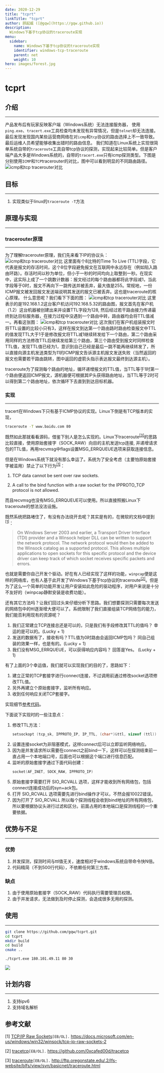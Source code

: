 ```yaml
---
date: 2020-12-29
title: "tcprt"
linkTitle: "tcprt"
author: 顾起威 ([@gqw](https://gqw.github.io))
description:
  Windows下基于tcp协议的traceroute实现
menu:
  sidebar:
    name: Windows下基于tcp协议的traceroute实现
    identifier: windows-tcp-traceroute
    parent: net
    weight: 10
hero: images/forest.jpg
---
```



# tcprt

## 介绍
----

产品发布后有玩家反映客户端（Windows系统）无法连接服务器， 使用`ping.exe`、`tracert.exe`工具检查均未发现有异常情况，但是`telnet`却无法连接。最后发现发现国内某些运营商网络在对`icmp`和`tcp`协议的路由选择上不一致导致。最后运维人员希望能够收集出错时的路由信息。
我们知道在Linux系统上实现很简单系统自带的`traceroute`工具自带tcp协议的探测，实现起来比较简单。但是客户端产品大多是Windows系统的，自带的`tracert.exe`只有icmp探测类型。下图是分别使用`ICMP`和`TCP`tracerouter的对比，图中可以看到明显的不同路由路径。
![icmp和tcp tracerouter对比](https://i.loli.net/2020/12/29/3ZTXhn2gspQ7vKw.png)

## 目标
----

1. 实现类似于linux的`traceroute -T`方法

## 原理与实现
---

### tracerouter原理
---

为了理解tracerouter原理，我们先来看下IP的协议头：
![icmp和tcp tracerouter对比](https://i.loli.net/2020/12/29/nbiz1smqjCDvKuB.png)
这里面有个8比特的Time To Live (TTL)字段，它代表是报文的存活时间，这个8位字段避免报文在互联网中永远存在（例如陷入路由环路）。存活时间以秒为单位，但小于一秒的时间均向上取整到一秒。在现实中，这实际上成了一个跳数计数器：报文经过的每个路由器都将此字段减1，当此字段等于0时，报文不再向下一跳传送并被丢弃，最大值是255。常规地，一份ICMP报文被发回报文发送端说明其发送的报文已被丢弃。这也是traceroute的核心原理。
什么意思呢？我们看下下面的图：
![icmp和tcp tracerouter对比](https://i.loli.net/2020/12/29/kOhK8HfZVPEDmG4.png)
这里表示的是192.168.1.2这台客户机访问192.168.5.32的路由图，报文首先在客户机（1.2）这台机器被创建出来并设置TTL字段为128, 然后经过若干路由接力传递最终到达目标服务器，在接力过程中没遇到一个路由中转，路由器均会将TTL值减一。再看这张图：
![icmp和tcp tracerouter对比](https://i.loli.net/2020/12/29/GaN2QUP1rtpge96.png)
这次我们在客户机组装报文时将TTL设置的比较小只有3，这样在报文到达第一个路由路时路由检查报文中TTL的值发现TTL大于1于是修改报文将TTL减1继续转发给下一个路由，第二个路由采用同样的方法修改TTL后继续发给第三个路由，第三个路由受到报文时同样检查TTL值，发现TTL值已经为1，意识到自己已经是最后一跳不能再继续转发了，所以直接向源主机发送类型为11的ICMP报文告诉源主机报文发送失败（当然返回的报文也需要若干路由跳转，图中返回的虚箭头指示表达报文最终到达源主机）。

traceroute为了探测每个路由的地址，循环递增报文的TTL值，当TTL等于1时第一个路由便返回ICMP报文，源机器便可根据其IP头获得路由地址，当TTL等于2时可以得到第二个路由地址，依次循环下去直到到达目标机器。

### 实现
---

tracert在Windows下只有基于ICMP协议的实现。Linux下倒是有TCP版本的实现，

```sh
traceroute -T www.baidu.com 80
```

既然如此那就看看源码，借鉴下别人是怎么实现的。Linux下traceroute<sup>[[3]](#ref_3)</sup>的思路比较直接，使用原始套接字（SOCK_RAW）向目的主机发送tcp连接, 并递增请求包的TTL值，再用recvmsg中flags设置MSG_ERRQUEUE选项来获取连接信息。

但是在Windows系统下就没有那么幸运了。系统为了安全考虑（主要怕原始套接字被滥用）禁止了以下行为<sup>[[1]](#ref_1)</sup>：

1.  TCP data cannot be sent over raw sockets.

2.  A call to the bind function with a raw socket for the IPPROTO_TCP protocol is not allowed.

而且recvmsg也没有MSG_ERRQUEUE可以使用。所以直接照搬Linux下traceroute的想法没法设施。

既然系统把路堵住了，有没有办法绕开去呢？其实是有的，在微软的文档中提到<sup>[[1]](#ref_1)</sup>：

>On Windows Server 2003 and earlier, a Transport Driver Interface (TDI) provider and a Winsock helper DLL can be written to support the network protocol. The network protocol would then be added to the Winsock catalog as a supported protocol. This allows multiple applications to open sockets for this specific protocol and the device driver can keep track of which socket receives specific packets and errors.

也就是需要你自己开发个驱动。好在有人已经实现了这样的功能，`winpcap`便是这样的网络库，也有人基于此开发了Windows下基于tcp协议的traceroute<sup>[[2]](#ref_2)</sup>。但是为了这么一个简单的功能开发让用户安装如此危险的驱动程序，对用户来说是十分不友好的（winpcap静默安装是收费功能）。

还有其它方法吗？让我们回过头来仔细分析下思路。我们想要探测只需要每次发送的网络包中的ttl逐渐增大便可以了。系统限制了我们直接组装TCP网络包的能力，我们能否利用现有的资源呢？

1. 我们正常建立TCP连接总还是可以的，只是我们有手段修改其TTL的值吗？
   幸运的是可以的。(Lucky + 1)
2. 发送的数据有了，接收有吗？TTL值为0时路由会返回ICMP包吗？
   同自己组装的效果一样，也是有的。(Lucky + 1)
3. 我们没有MSG_ERRQUEUE，可以获得响应内容吗？
   回答是Yes。 (Lucky + 1)

有了上面的3个幸运值，我们就可以实现我们的目的了，思路如下：

1. 建立正常的TCP套接字进行connect连接，不过调用前通过修改socket选项修改TTL值。
2. 另外再建立个原始套接字，监听所有响应。
3. 收到任何响应关闭TCP套接字。

实现细节[参考代码](https://github.com/gqw/tcprt)。

下面说下实现时的一些注意点：

1. 修改TTL方法：
   ```CPP
   setsockopt (tcp_sk, IPPROTO_IP, IP_TTL, (char*)&ttl, sizeof (ttl))
   ```
2. 设置连接socket为非阻塞模式，这样connect后可以立即监听网络响应。
3. 因为是并发请求所以需要在connect之前bind一下，这样可以在探测结束前一直占用一个本地端口号，后面也可以根据这个端口进行信息匹配。
4. 监听的原始套接字通过下面代码创建：
   ```CPP
   socket(AF_INET, SOCK_RAW, IPPROTO_IP)
   ```
5. 原始套接字需要打开 SIO_RCVALL 选项，这样才能收到所有网络包，包括connect连接成功后的syn+ack包。
6. 打开 SIO_RCVALL 选项需要先进行bind操作才可以，不然会报10022错误。
7. 因为打开了 SIO_RCVALL 所以每个探测线程会收到bind地址的所有网络包，所以要根据协议头进行过滤和区分。前面占用的本地端口是探测线程的一个重要依据。

## 优势与不足
----

### 优势

1. 并发探测，探测时间与ttl值无关，速度相对于windows系统自带命令快N倍。
2. 代码精简（不到500行代码），不依赖任何第三方库。

### 缺点

1. 由于使用原始套接字（SOCK_RAW）代码执行需要管理员权限。
2. 由于并发请求，无法做到及时停止探测，会造成很多无用的探测。

## 使用
----

```sh
git clone https://github.com/gqw/tcprt.git
cd tcprt
mkdir build
cd build
cmake ..
```

```
./tcprt.exe 180.101.49.11 80 30
```

![](https://i.loli.net/2020/12/29/4lapfrqPQeZCLoB.png)

## 计划内容
----

1. 支持ipv6
2. 支持域名解析


## 参考文献

[1]  <a id="ref_1" href="https://docs.microsoft.com/en-us/windows/win32/winsock/tcp-ip-raw-sockets-2" >TCP/IP Raw Sockets</a>`[EB/OL].`  https://docs.microsoft.com/en-us/windows/win32/winsock/tcp-ip-raw-sockets-2

[2]  <a id="ref_2" href="https://github.com/0xcafed00d/tracetcp" >tracetcp</a>`[EB/OL].`  https://github.com/0xcafed00d/tracetcp

[3]  <a id="ref_3" href="http://ftp.oregonstate.edu/.2/lfs-website/blfs/view/svn/basicnet/traceroute.html" >traceroute</a>`[EB/OL].`  http://ftp.oregonstate.edu/.2/lfs-website/blfs/view/svn/basicnet/traceroute.html

